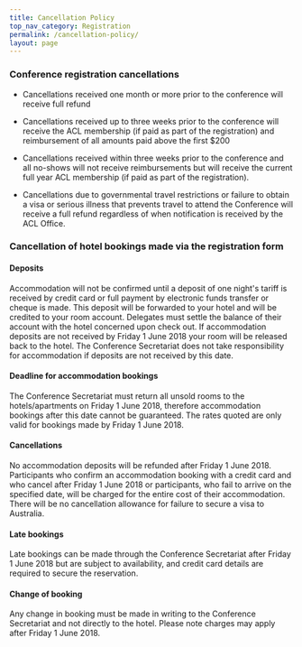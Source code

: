 ```yaml
---
title: Cancellation Policy
top_nav_category: Registration
permalink: /cancellation-policy/
layout: page
---
```



### Conference registration cancellations

* Cancellations received one month or more prior to the conference will receive full refund
 
* Cancellations received up to three weeks prior to the conference will receive the ACL membership (if paid as part of the registration) and reimbursement of all amounts paid above the first $200
 
* Cancellations received within three weeks prior to the conference and all no-shows will not receive reimbursements but will receive the current full year ACL membership (if paid as part of the registration).
 
* Cancellations due to governmental travel restrictions or failure to obtain a visa or serious illness that prevents travel to attend the Conference will receive a full refund regardless of when notification is received by the ACL Office.
 
 
### Cancellation of hotel bookings made via the registration form

#### Deposits

Accommodation will not be confirmed until a deposit of one night's tariff is received by credit card or full payment by electronic funds transfer or cheque is made. This deposit will be forwarded to your hotel and will be credited to your room account. Delegates must settle the balance of their account with the hotel concerned upon check out. If accommodation deposits are not received by Friday 1 June 2018 your room will be released back to the hotel. The Conference Secretariat does not take responsibility for accommodation if deposits are not received by this date.
 
#### Deadline for accommodation bookings
The Conference Secretariat must return all unsold rooms to the hotels/apartments on Friday 1 June 2018, therefore accommodation bookings after this date cannot be guaranteed. The rates quoted are only valid for bookings made by Friday 1 June 2018.
 
#### Cancellations
No accommodation deposits will be refunded after Friday 1 June 2018.
Participants who confirm an accommodation booking with a credit card and who cancel after Friday 1 June 2018 or participants, who fail to arrive on the specified date, will be charged for the entire cost of their accommodation. There will be no cancellation allowance for failure to secure a visa to Australia.
 
#### Late bookings
Late bookings can be made through the Conference Secretariat after Friday 1 June 2018 but are subject to availability, and credit card details are required to secure the reservation.
 
#### Change of booking
Any change in booking must be made in writing to the Conference Secretariat and not directly to the hotel. Please note charges may apply after Friday 1 June 2018.